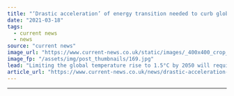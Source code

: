 ```yaml
---
title: "‘Drastic acceleration’ of energy transition needed to curb global warming – IRENA"
date: "2021-03-18"
tags: 
  - current news
  - news
source: "current news"
image_url: "https://www.current-news.co.uk/static/images/_400x400_crop_center-center/A-50MW-solar-PV-project-in-Australia.-Image-Genex-Power.jpg"
image_fp: "/assets/img/post_thumbnails/169.jpg"
lead: "Limiting the global temperature rise to 1.5°C by 2050 will require countries around the world to accelerate their efforts towards the energy transition “without delay” and scale up the development of clean energy resources at unprecedented levels, a new report has said."
article_url: "https://www.current-news.co.uk/news/drastic-acceleration-of-energy-transition-needed-to-curb-global-warming-irena?utm_source=rss-feeds&utm_medium=rss&utm_campaign=rss"
---
```


---
